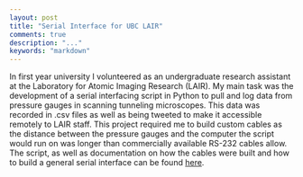 ```yaml
---
layout: post
title: "Serial Interface for UBC LAIR"
comments: true
description: "..."
keywords: "markdown"
---
```


In first year university I volunteered as an undergraduate research assistant at the Laboratory for Atomic Imaging Research (LAIR). My main task was the development of a serial interfacing script in Python to pull and log data from pressure gauges in scanning tunneling microscopes. This data was recorded in .csv files as well as being tweeted to make it accessible remotely to LAIR staff. This project required me to build custom cables as the distance between the pressure gauges and the computer the script would run on was longer than commercially available RS-232 cables allow. The script, as well as documentation on how the cables were built and how to build a general serial interface can be found [here](https://github.com/oirectine/LAIR-interface).
